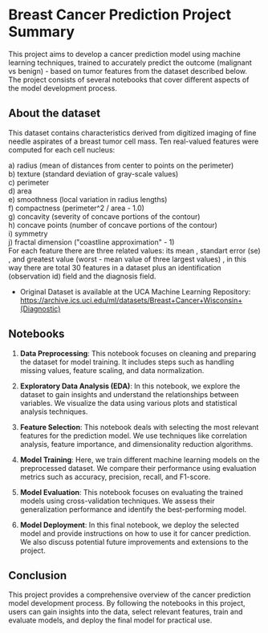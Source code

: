 # Breast Cancer Prediction Project Summary

This project aims to develop a cancer prediction model using machine learning techniques, trained to accurately predict the outcome (malignant vs benign) - based on tumor features from the dataset described below.
The project consists of several notebooks that cover different aspects of the model development process.

## About the dataset

This dataset contains characteristics derived from digitized imaging of fine needle aspirates of a breast tumor cell mass.
Ten real-valued features were computed for each cell nucleus:

a) radius (mean of distances from center to points on the perimeter)    
b) texture (standard deviation of gray-scale values)    
c) perimeter    
d) area    
e) smoothness (local variation in radius lengths)    
f) compactness (perimeter^2 / area - 1.0)    
g) concavity (severity of concave portions of the contour)   
h) concave points (number of concave portions of the contour)    
i) symmetry    
j) fractal dimension ("coastline approximation" - 1)    
For each feature there are three related values: its mean , standart error (se) , and greatest value (worst - mean value of three largest values) , in this way there are total 30 features in a dataset plus an identification (observation id) field and the diagnosis field.   
* Original Dataset is available at the UCA Machine Learning Repository:  https://archive.ics.uci.edu/ml/datasets/Breast+Cancer+Wisconsin+(Diagnostic)

## Notebooks

1. **Data Preprocessing**: This notebook focuses on cleaning and preparing the dataset for model training. It includes steps such as handling missing values, feature scaling, and data normalization.

2. **Exploratory Data Analysis (EDA)**: In this notebook, we explore the dataset to gain insights and understand the relationships between variables. We visualize the data using various plots and statistical analysis techniques.

3. **Feature Selection**: This notebook deals with selecting the most relevant features for the prediction model. We use techniques like correlation analysis, feature importance, and dimensionality reduction algorithms.

4. **Model Training**: Here, we train different machine learning models on the preprocessed dataset. We compare their performance using evaluation metrics such as accuracy, precision, recall, and F1-score.

5. **Model Evaluation**: This notebook focuses on evaluating the trained models using cross-validation techniques. We assess their generalization performance and identify the best-performing model.

6. **Model Deployment**: In this final notebook, we deploy the selected model and provide instructions on how to use it for cancer prediction. We also discuss potential future improvements and extensions to the project.

## Conclusion

This project provides a comprehensive overview of the cancer prediction model development process. By following the notebooks in this project, users can gain insights into the data, select relevant features, train and evaluate models, and deploy the final model for practical use.
